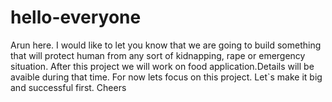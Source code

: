 # hello-everyone
Arun here. I would like to let you know that we are going to build something that will protect human from any sort of kidnapping, rape or emergency situation.
After this project we will work on food application.Details will be avaible during that time.
For now lets focus on this project. Let`s make it big and successful first. Cheers
